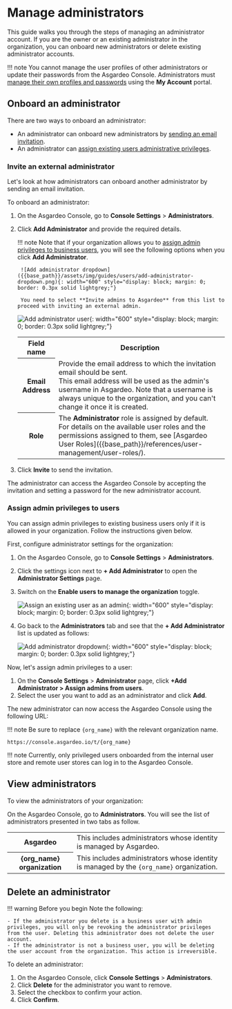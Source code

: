 # Manage administrators

This guide walks you through the steps of managing an administrator account. If you are the owner or an existing administrator in the organization, you can onboard new administrators or delete existing administrator accounts.

!!! note
    You cannot manage the user profiles of other administrators or update their passwords from the Asgardeo Console. Administrators must [manage their own profiles and passwords]({{base_path}}/guides/your-asgardeo/asgardeo-self-service/#change-password) using the **My Account** portal.

## Onboard an administrator

There are two ways to onboard an administrator:

- An administrator can onboard new administrators by [sending an email invitation](#invite-an-external-administrator).
- An administrator can [assign existing users administrative privileges](#assign-admin-privileges-to-users).

### Invite an external administrator
Let's look at how administrators can onboard another administrator by sending an email invitation.

To onboard an administrator:

1. On the Asgardeo Console, go to **Console Settings** > **Administrators**.

2. Click **Add Administrator** and provide the required details.

    !!! note
        Note that if your organization allows you to [assign admin privileges to business users](#assign-admin-privileges-to-users), you will see the following options when you click **Add Administrator**.

        ![Add administrator dropdown]({{base_path}}/assets/img/guides/users/add-administrator-dropdown.png){: width="600" style="display: block; margin: 0; border: 0.3px solid lightgrey;"}

        You need to select **Invite admins to Asgardeo** from this list to proceed with inviting an external admin.

    ![Add administrator user]({{base_path}}/assets/img/guides/users/add-administrator.png){: width="600" style="display: block; margin: 0; border: 0.3px solid lightgrey;"}

    <table>
        <tr>
            <th>Field name</th>
            <th>Description</th>
        </tr>
        <tr>
            <th>Email Address</th>
            <td>Provide the email address to which the invitation email should be sent. <br>This email address will be used as the admin's username in Asgardeo. Note that a username is always unique to the organization, and you can't change it once it is created.</td>
        </tr>
        <tr>
            <th>Role</th>
            <td>The <b>Administrator</b> role is assigned by default. <br>For details on the available user roles and the permissions assigned to them, see [Asgardeo User Roles]({{base_path}}/references/user-management/user-roles/).</td>
        </tr>
    </table>

3. Click **Invite** to send the invitation.


The administrator can access the Asgardeo Console by accepting the invitation and setting a password for the new administrator account.

### Assign admin privileges to users

You can assign admin privileges to existing business users only if it is allowed in your organization. Follow the instructions given below.

First, configure administrator settings for the organization:

1. On the Asgardeo Console, go to **Console Settings** > **Administrators**.

2. Click the settings icon next to **+ Add Administrator** to open the **Administrator Settings** page.

3. Switch on the **Enable users to manage the organization** toggle.

    ![Assign an existing user as an admin]({{base_path}}/assets/img/guides/users/enable-users-to-manage-organizations.png){: width="600" style="display: block; margin: 0; border: 0.3px solid lightgrey;"}

4. Go back to the **Administrators** tab and see that the **+ Add Administrator** list is updated as follows:

    ![Add administrator dropdown]({{base_path}}/assets/img/guides/users/add-administrator-dropdown.png){: width="600" style="display: block; margin: 0; border: 0.3px solid lightgrey;"}

Now, let's assign admin privileges to a user:

1. On the **Console Settings** > **Administrator** page, click **+Add Administrator > Assign admins from users**.
2. Select the user you want to add as an administrator and click **Add**.

The new administrator can now access the Asgardeo Console using the following URL:

!!! note
    Be sure to replace `{org_name}` with the relevant organization name.

```
https://console.asgardeo.io/t/{org_name}
```

!!! note
    Currently, only privileged users onboarded from the internal user store and remote user stores can log in to the Asgardeo Console.

## View administrators
To view the administrators of your organization:

On the Asgardeo Console, go to **Administrators**. You will see the list of administrators presented in two tabs as follow.

<table>
    <tr>
        <th>Asgardeo</th>
        <td>This includes administrators whose identity is managed by Asgardeo.</td>
    </tr>
    <tr>
        <th>{org_name} organization</th>
        <td>This includes administrators whose identity is managed by the <code>{org_name}</code> organization.</td>
    </tr>
</table>

## Delete an administrator

!!! warning Before you begin
    Note the following:

    - If the administrator you delete is a business user with admin privileges, you will only be revoking the administrator privileges from the user. Deleting this administrator does not delete the user account.
    - If the administrator is not a business user, you will be deleting the user account from the organization. This action is irreversible.

To delete an administrator:

1. On the Asgardeo Console, click **Console Settings** > **Administrators**.
2. Click **Delete** for the administrator you want to remove.
3. Select the checkbox to confirm your action.
4. Click **Confirm**.

